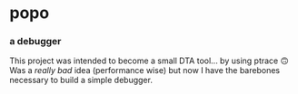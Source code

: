 # popo  
### a debugger  
  
  
This project was intended to become a small DTA tool... by using ptrace :upside_down_face:  
Was a _really bad_ idea (performance wise) but now I have the barebones necessary to build a simple debugger.  
